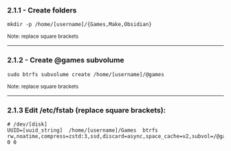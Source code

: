 ### 2.1.1 - Create folders

`mkdir -p /home/[username]/{Games,Make,Obsidian}`

<sub> Note: replace square brackets </sub>

---
### 2.1.2 - Create @games subvolume

`sudo btrfs subvolume create /home/[username]/@games`

<sub> Note: replace square brackets </sub>

---
### 2.1.3 Edit /etc/fstab (replace square brackets):

```
# /dev/[disk]
UUID=[uuid_string]	/home/[username]/Games	btrfs     	rw,noatime,compress=zstd:3,ssd,discard=async,space_cache=v2,subvol=/@games	0 0
```

